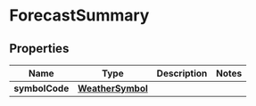 

# ForecastSummary

## Properties

Name | Type | Description | Notes
------------ | ------------- | ------------- | -------------
**symbolCode** | [**WeatherSymbol**](WeatherSymbol.md) |  | 




